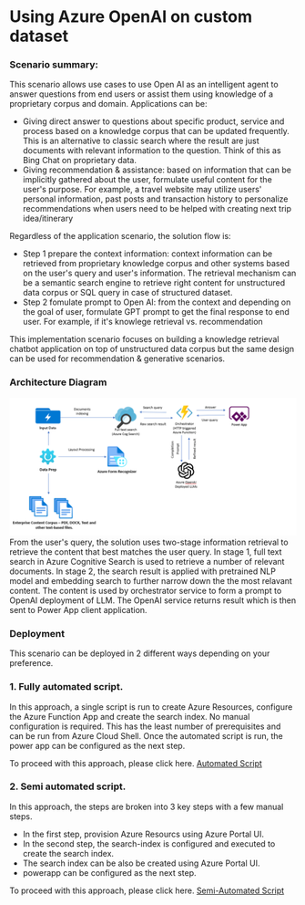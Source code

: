 # Using Azure OpenAI on custom dataset
### Scenario summary:
This scenario allows use cases to use Open AI as an intelligent agent to answer questions from end users or assist them using knowledge of a proprietary corpus and domain.
Applications can be: 
- Giving direct answer to questions about specific product, service and process based on a knowledge corpus that can be updated frequently. This is an alternative to classic search where the result are just documents with relevant information to the question. Think of this as Bing Chat on proprietary data.
- Giving recommendation & assistance: based on information that can be implicitly gathered about the user, formulate useful content for the user's purpose. For example, a travel website may utilize users' personal information, past posts and transaction history to personalize recommendations when users need to be helped with creating next trip idea/itinerary

Regardless of the application scenario, the solution flow is:
- Step 1 prepare the context information: context information can be retrieved from proprietary knowledge corpus and other systems based on the user's query and user's information. The retrieval mechanism can be a semantic search engine to retrieve right content for unstructured data corpus or SQL query in case of structured dataset.
- Step 2 fomulate prompt to Open AI: from the context and depending on the goal of user, formulate GPT prompt to get the final response to end user. For example, if it's knowlege retrieval vs. recommendation

This implementation scenario focuses on building a knowledge retrieval chatbot application on top of unstructured data corpus but the same design can be used for recommendation & generative scenarios.

### Architecture Diagram
![OpenAI on custom dataset](../../documents/media/AzureCognitiveSearchOpenAIArchitecture.png)
From the user's query, the solution uses two-stage information retrieval to retrieve the content that best matches the user query. 
In stage 1, full text search in Azure Cognitive Search is used to retrieve a number of relevant documents. In stage 2, the search result is applied with pretrained NLP model and embedding search to further narrow down the the most relavant content. The content is used by orchestrator service to form a prompt to OpenAI deployment of LLM. The OpenAI service returns result which is then sent to Power App client application.
### Deployment


This scenario can be deployed in 2 different ways depending on your preference. 

### 1. Fully automated script. 

In this approach, a single script is run to create Azure Resources, configure the Azure Function App and create the search index. No manual configuration is required. This has the least number of prerequisites and can be run from Azure Cloud Shell. 
Once the automated script is run, the power app can be configured as the next step. 

To proceed with this approach, please click here. [Automated Script](Automated.md)


### 2. Semi automated script. 

In this approach, the steps are broken into 3 key steps with a few manual steps.
- In the first step, provision Azure Resourcs using Azure Portal UI.
- In the second step, the search-index is configured and executed to create the search index.
- The search index can be also be created using Azure Portal UI.
- powerapp can be configured as the next step. 

To proceed with this approach, please click here. [Semi-Automated Script](SemiAutomated.md)




